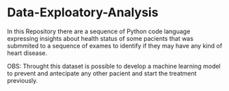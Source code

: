 # Data-Exploatory-Analysis
In this Repository there are a sequence of Python code language expressing insights about health status of some pacients that was submmited to a sequence of exames to identify if they may have any kind of heart disease.

OBS: Throught this dataset is possible to develop a machine learning model to prevent and antecipate any other pacient and start the treatment previously.

